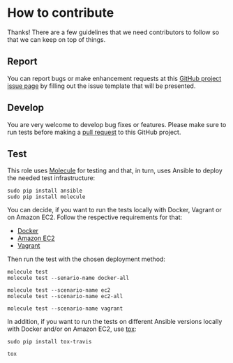 # How to contribute

Thanks! There are a few guidelines that we need contributors to follow so that we can keep on top of things.

## Report

You can report bugs or make enhancement requests at this [GitHub project issue page](http://github.com/rembik/ansible-role-users/issues/new/choose) by filling out the issue template that will be presented.

## Develop

You are very welcome to develop bug fixes or features. Please make sure to run tests before making a [pull request](https://help.github.com/articles/creating-a-pull-request/) to this GitHub project.

## Test

This role uses [Molecule](https://github.com/metacloud/molecule) for testing and that, in turn, uses Ansible to deploy the needed test infrastructure:
```
sudo pip install ansible
sudo pip install molecule
```

You can decide, if you want to run the tests locally with Docker, Vagrant or on Amazon EC2. Follow the respective requirements for that:
- [Docker](http://github.com/rembik/ansible-role-users/tree/master/molecule/default/INSTALL.rst)
- [Amazon EC2](http://github.com/rembik/ansible-role-users/tree/master/molecule/ec2/INSTALL.rst)
- [Vagrant](http://github.com/rembik/ansible-role-users/tree/master/molecule/vagrant/INSTALL.rst)

Then run the test with the chosen deployment method:
```
molecule test
molecule test --senario-name docker-all

molecule test --scenario-name ec2
molecule test --scenario-name ec2-all

molecule test --scenario-name vagrant
```

In addition, if you want to run the tests on different Ansible versions locally with Docker and/or on Amazon EC2, use [tox](https://tox.readthedocs.io/en/latest/):
```
sudo pip install tox-travis

tox
```
